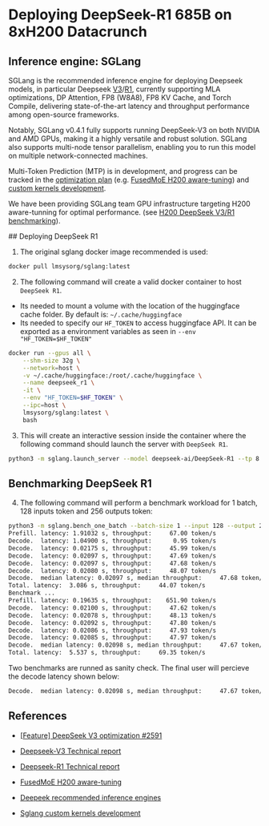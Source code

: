 # Deploying DeepSeek-R1 685B on 8xH200 Datacrunch

## Inference engine: SGLang
SGLang is the recommended inference engine for deploying Deepseek models, in particular Deepseek [V3](https://github.com/deepseek-ai/DeepSeek-V3/blob/main/DeepSeek_V3.pdf)/[R1](https://github.com/deepseek-ai/DeepSeek-R1/blob/main/DeepSeek_R1.pdf), currently supporting MLA optimizations, DP Attention, FP8 (W8A8), FP8 KV Cache, and Torch Compile, delivering state-of-the-art latency and throughput performance among open-source frameworks.

Notably, SGLang v0.4.1 fully supports running DeepSeek-V3 on both NVIDIA and AMD GPUs, making it a highly versatile and robust solution. SGLang also supports multi-node tensor parallelism, enabling you to run this model on multiple network-connected machines.

Multi-Token Prediction (MTP) is in development, and progress can be tracked in the [optimization plan](https://github.com/sgl-project/sglang/issues/2591) (e.g. [FusedMoE H200 aware-tuning](https://github.com/sgl-project/sglang/issues/2471#event-15791112196)) and [custom kernels development](https://github.com/sgl-project/sglang/issues/2965).

We have been providing SGLang team GPU infrastructure targeting H200 aware-tunning for optimal performance. (see [H200 DeepSeek V3/R1 benchmarking](https://github.com/sgl-project/sglang/issues/2450)).

## Deploying DeepSeek R1
1. The original sglang docker image recommended is used:
```bash
docker pull lmsysorg/sglang:latest
```
2. The following command will create a valid docker container to host `DeepSeek R1`.
  - Its needed to mount a volume with the location of the huggingface cache folder. By default is: `~/.cache/huggingface`
  - Its needed to specify our `HF_TOKEN` to access huggingface API. It can be exported as a environment variables as seen in `--env "HF_TOKEN=$HF_TOKEN"`

```bash
docker run --gpus all \
    --shm-size 32g \
    --network=host \
    -v ~/.cache/huggingface:/root/.cache/huggingface \
    --name deepseek_r1 \
    -it \
    --env "HF_TOKEN=$HF_TOKEN" \
    --ipc=host \
    lmsysorg/sglang:latest \
    bash
```

3. This will create an interactive session inside the container where the following command should launch the server with `DeepSeek R1`.

```bash
python3 -m sglang.launch_server --model deepseek-ai/DeepSeek-R1 --tp 8 --trust-remote-code --enable-dp-attention
```

## Benchmarking DeepSeek R1

4. The following command will perform a benchmark workload for 1 batch, 128 inputs token and 256 outputs token:

```bash
python3 -m sglang.bench_one_batch --batch-size 1 --input 128 --output 256 --model deepseek-ai/DeepSeek-R1  --trust-remote-code --tp 8 --enable-torch-compile --torch-compile-max-bs 1
Prefill. latency: 1.91032 s, throughput:     67.00 token/s
Decode.  latency: 1.04900 s, throughput:      0.95 token/s
Decode.  latency: 0.02175 s, throughput:     45.99 token/s
Decode.  latency: 0.02097 s, throughput:     47.69 token/s
Decode.  latency: 0.02097 s, throughput:     47.68 token/s
Decode.  latency: 0.02080 s, throughput:     48.07 token/s
Decode.  median latency: 0.02097 s, median throughput:     47.68 token/s
Total. latency:  3.086 s, throughput:     44.07 token/s
Benchmark ...
Prefill. latency: 0.19635 s, throughput:    651.90 token/s
Decode.  latency: 0.02100 s, throughput:     47.62 token/s
Decode.  latency: 0.02078 s, throughput:     48.13 token/s
Decode.  latency: 0.02092 s, throughput:     47.80 token/s
Decode.  latency: 0.02086 s, throughput:     47.93 token/s
Decode.  latency: 0.02085 s, throughput:     47.97 token/s
Decode.  median latency: 0.02098 s, median throughput:     47.67 token/s
Total. latency:  5.537 s, throughput:     69.35 token/s

```

Two benchmarks are runned as sanity check. The final user will percieve the decode latency shown below:
```bash
Decode.  median latency: 0.02098 s, median throughput:     47.67 token/s
```

## References
- [[Feature] DeepSeek V3 optimization #2591](https://github.com/sgl-project/sglang/issues/2591)

- [Deepseek-V3 Technical report](https://github.com/deepseek-ai/DeepSeek-V3/blob/main/DeepSeek_V3.pdf)

- [Deepseek-R1 Technical report](https://github.com/deepseek-ai/DeepSeek-R1/blob/main/DeepSeek_R1.pdf)

- [FusedMoE H200 aware-tuning](https://github.com/sgl-project/sglang/issues/2471#event-15791112196)

- [Deepeek recommended inference engines](https://github.com/deepseek-ai/DeepSeek-V3/tree/main?tab=readme-ov-file#62-inference-with-sglang-recommended)

- [Sglang custom kernels development](https://github.com/sgl-project/sglang/issues/2965)